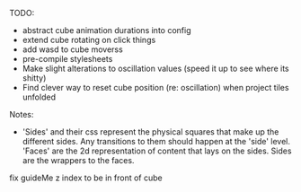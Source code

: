 TODO:
  - abstract cube animation durations into config
  - extend cube rotating on click things
  - add wasd to cube moverss
  - pre-compile stylesheets
  - Make slight alterations to oscillation values (speed it up to see where its shitty)
  - Find clever way to reset cube position (re: oscillation) when project tiles unfolded

Notes:
  - 'Sides' and their css represent the physical squares that make up the different sides. Any transitions to them should happen at the 'side' level. 'Faces' are the 2d representation of content that lays on the sides. Sides are the wrappers to the faces.

fix guideMe z index to be in front of cube
